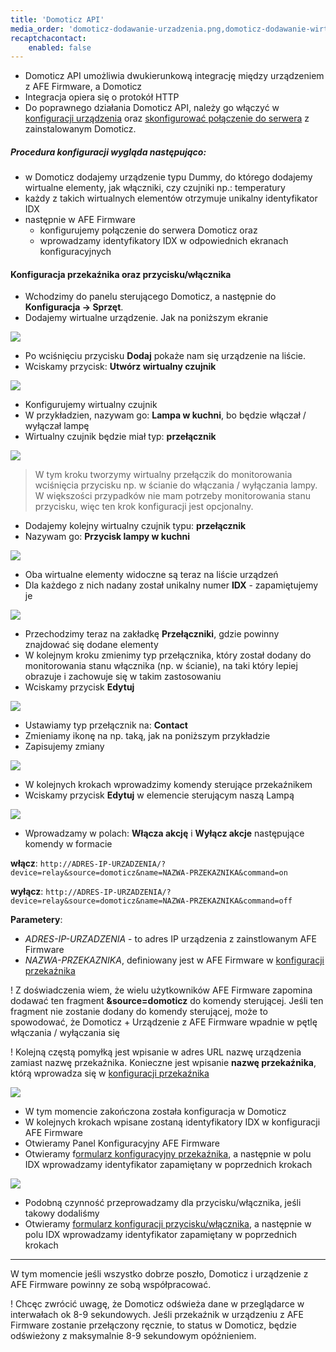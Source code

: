 ```yaml
---
title: 'Domoticz API'
media_order: 'domoticz-dodawanie-urzadzenia.png,domoticz-dodawanie-wirtualnego-czujnika.png,domoticz-dodawanie-wirtualnego-czujnika-formularz.png,domoticz-dodawanie-wirtualnego-przycisku-formularz.png,domoticz-przelaczniki.png,domoticz-urzadzenia.png,domoticz-edytowane-przycisku.png,domoticz-ustawianie-akcji-przekaznika.png,domoticz-zmiana-typu-przelacznika.png,afe-firmware-konfiguracja-przekaznik-domoticz.png'
recaptchacontact:
    enabled: false
---
```


* Domoticz API umożliwia dwukierunkową integrację między urządzeniem z AFE Firmware, a Domoticz
* Integracja opiera się o protokół HTTP
* Do poprawnego działania Domoticz API, należy go włączyć w [konfiguracji urządzenia](/konfiguracja/konfiguracja-urzadzenia/konfiguracja-urzadzenia) oraz [skonfigurować połączenie do serwera](/konfiguracja/konfiguracja-urzadzenia/konfiguracja-mechanizmow-sterowania/serwer-domoticz) z zainstalowanym Domoticz.

##### Procedura konfiguracji wygląda następująco:
* w Domoticz dodajemy urządzenie typu Dummy, do którego dodajemy wirtualne elementy, jak włączniki, czy czujniki np.: temperatury
* każdy z takich wirtualnych elementów otrzymuje unikalny identyfikator IDX
* następnie w AFE Firmware 
	* konfigurujemy połączenie do serwera Domoticz oraz 
	* wprowadzamy identyfikatory IDX w odpowiednich ekranach konfiguracyjnych

#### Konfiguracja przekaźnika oraz przycisku/włącznika

* Wchodzimy do panelu sterującego Domoticz, a następnie do **Konfiguracja -> Sprzęt**. 
* Dodajemy wirtualne urządzenie. Jak na poniższym ekranie

![](domoticz-dodawanie-urzadzenia.png)

* Po wciśnięciu przycisku **Dodaj** pokaże nam się urządzenie na liście.
* Wciskamy przycisk: **Utwórz wirtualny czujnik**

![](domoticz-dodawanie-wirtualnego-czujnika.png)

* Konfigurujemy wirtualny czujnik
* W przykładzien, nazywam go: **Lampa w kuchni**, bo będzie włączał / wyłączał lampę
* Wirtualny czujnik będzie miał typ: **przełącznik**

![](domoticz-dodawanie-wirtualnego-czujnika-formularz.png)

> W tym kroku tworzymy wirtualny przełączik do monitorowania wciśnięcia przycisku np. w ścianie do włączania / wyłączania lampy. W większości przypadków nie mam potrzeby monitorowania stanu przycisku, więc ten krok konfiguracji jest opcjonalny.

* Dodajemy kolejny wirtualny czujnik typu: **przełącznik**
* Nazywam go: **Przycisk lampy w kuchni**

![](domoticz-dodawanie-wirtualnego-przycisku-formularz.png)

* Oba wirtualne elementy widoczne są teraz na liście urządzeń
* Dla każdego z nich nadany został unikalny numer **IDX** - zapamiętujemy je

![](domoticz-urzadzenia.png)

* Przechodzimy teraz na zakładkę **Przełączniki**, gdzie powinny znajdować się dodane elementy
* W kolejnym kroku zmienimy typ przełącznika, który został dodany do monitorowania stanu włącznika (np. w ścianie), na taki który lepiej obrazuje i zachowuje się w takim zastosowaniu
* Wciskamy przycisk **Edytuj**

![](domoticz-przelaczniki.png)

* Ustawiamy typ przełącznik na: **Contact**
* Zmieniamy ikonę na np. taką, jak na poniższym przykładzie
* Zapisujemy zmiany

![](domoticz-zmiana-typu-przelacznika.png)

* W kolejnych krokach wprowadzimy komendy sterujące przekaźnikem
* Wciskamy przycisk **Edytuj** w elemencie sterującym naszą Lampą

![](domoticz-edytowane-przycisku.png)

* Wprowadzamy w polach: **Włącza akcję** i **Wyłącz akcje** następujące komendy w formacie

**włącz**: `http://ADRES-IP-URZADZENIA/?device=relay&source=domoticz&name=NAZWA-PRZEKAZNIKA&command=on`

**wyłącz**: `http://ADRES-IP-URZADZENIA/?device=relay&source=domoticz&name=NAZWA-PRZEKAZNIKA&command=off`

**Parametery**: 
* _ADRES-IP-URZADZENIA_ - to adres IP urządzenia z zainstlowanym AFE Firmware
* _NAZWA-PRZEKAZNIKA_, definiowany jest w AFE Firmware w [konfiguracji przekaźnika](/konfiguracja/konfiguracja-urzadzenia/konfiguracja-przekaznika)

! Z doświadczenia wiem, że wielu użytkowników AFE Firmware zapomina dodawać ten fragment **&source=domoticz** do komendy sterującej. Jeśli ten fragment nie zostanie dodany do komendy sterującej, może to spowodować, że Domoticz + Urządzenie z AFE Firmware wpadnie w pętlę włączania / wyłączania się

! Kolejną częstą pomyłką jest wpisanie w adres URL nazwę urządzenia zamiast nazwę przekaźnika. Konieczne jest wpisanie **nazwę przekaźnika**, którą wprowadza się w [konfiguracji przekaźnika](/konfiguracja/konfiguracja-urzadzenia/konfiguracja-przekaznika)

![](domoticz-ustawianie-akcji-przekaznika.png)

* W tym momencie zakończona została konfiguracja w Domoticz
* W kolejnych krokach wpisane zostaną identyfikatory IDX w konfiguracji AFE Firmware
* Otwieramy Panel Konfiguracyjny AFE Firmware
* Otwieramy f[ormularz konfiguracyjny przekaźnika](/konfiguracja/konfiguracja-urzadzenia/konfiguracja-przekaznika), a następnie w polu IDX wprowadzamy identyfikator zapamiętany w poprzednich krokach

![](afe-firmware-konfiguracja-przekaznik-domoticz.png)

* Podobną czynność przeprowadzamy dla przycisku/włącznika, jeśli takowy dodaliśmy
* Otwieramy [formularz konfiguracji przycisku/włącznika](/konfiguracja/konfiguracja-urzadzenia/konfiguracja-przycisku-wlacznika), a następnie w polu IDX wprowadzamy identyfikator zapamiętany w poprzednich krokach

---

W tym momencie jeśli wszystko dobrze poszło, Domoticz i urządzenie z AFE Firmware powinny ze sobą współpracować.

! Chcęc zwrócić uwagę, że Domoticz odświeża dane w przeglądarce w interwałach ok 8-9 sekundowych. Jeśli przekaźnik w urządzeniu z AFE Firmware zostanie przełączony ręcznie, to status w Domoticz, będzie odświeżony z maksymalnie 8-9 sekundowym opóźnieniem.

